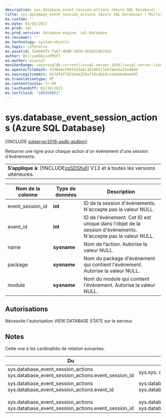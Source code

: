 ```yaml
---
description: sys.database_event_session_actions (Azure SQL Database)
title: sys.database_event_session_actions (Azure SQL Database) | Microsoft Docs
ms.custom: ''
ms.date: 03/03/2017
ms.prod: sql
ms.prod_service: database-engine, sql-database
ms.reviewer: ''
ms.technology: system-objects
ms.topic: reference
ms.assetid: 32494df1-7ab7-4b88-a858-6b1021d67433
author: WilliamDAssafMSFT
ms.author: wiassaf
monikerRange: =azuresqldb-current||>=sql-server-2016||>=sql-server-linux-2017||=azuresqldb-mi-current
ms.openlocfilehash: 43d0a5e704fd2da6c38108113e67ab43a22ed6d0
ms.sourcegitcommit: 917df4ffd22e4a229af7dc481dcce3ebba0aa4d7
ms.translationtype: MT
ms.contentlocale: fr-FR
ms.lasthandoff: 02/10/2021
ms.locfileid: "100350052"
---
```

# <a name="sysdatabase_event_session_actions-azure-sql-database"></a>sys.database_event_session_actions (Azure SQL Database)
[!INCLUDE [sqlserver2016-asdb-asdbmi](../../includes/applies-to-version/sqlserver2016-asdb-asdbmi.md)]

  Retourne une ligne pour chaque action d'un événement d'une session d'événements.  
  
||  
|-|  
|**S’applique à**: [!INCLUDE[ssSDSfull](../../includes/sssdsfull-md.md)] V12 et à toutes les versions ultérieures.|  
  
|Nom de la colonne|Type de données|Description|  
|-----------------|---------------|-----------------|  
|event_session_id|**int**|ID de la session d'événements. N'accepte pas la valeur NULL.|  
|event_id|**int**|ID de l'événement. Cet ID est unique dans l'objet de la session d'événements. N'accepte pas la valeur NULL.|  
|name|**sysname**|Nom de l’action. Autorise la valeur NULL.|  
|package|**sysname**|Nom du package d'événement qui contient l'événement. Autorise la valeur NULL.|  
|module|**sysname**|Nom du module qui contient l'événement. Autorise la valeur NULL.|  
  
## <a name="permissions"></a>Autorisations  
 Nécessite l'autorisation VIEW DATABASE STATE sur le serveur.  
  
## <a name="remarks"></a>Notes  
 Cette vue a les cardinalités de relation suivantes.  
  
| Du | À | Relationship |
| ---- | -- | ------------ |
|sys.database_event_session_actions sys.database_event_session_actions.event_session_id|sys.sys. database_event_sessions. event_session_id|Plusieurs-à-un|  
|sys.database_event_session_actions sys.database_event_session_actions.event_id<br /><br /> sys.database_event_session_actions sys.database_event_session_actions.event_session_id|sys.database_event_session_events sys.database_event_session_events.event_session_id<br /><br /> sys.database_event_session_events sys.database_event_session_events.event_id|Plusieurs-à-un|  
  
  
